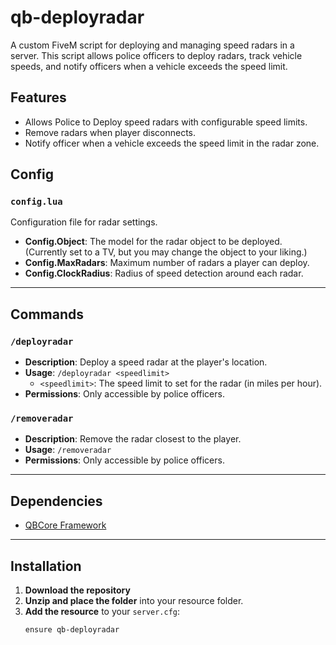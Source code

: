 # qb-deployradar

A custom FiveM script for deploying and managing speed radars in a server. This script allows police officers to deploy radars, track vehicle speeds, and notify officers when a vehicle exceeds the speed limit.

## Features

- Allows Police to Deploy speed radars with configurable speed limits.
- Remove radars when player disconnects.
- Notify officer when a vehicle exceeds the speed limit in the radar zone.

## Config

### **`config.lua`**

Configuration file for radar settings.

- **Config.Object**: The model for the radar object to be deployed. (Currently set to a TV, but you may change the object to your liking.)
- **Config.MaxRadars**: Maximum number of radars a player can deploy.
- **Config.ClockRadius**: Radius of speed detection around each radar.

---

## Commands

### `/deployradar`
- **Description**: Deploy a speed radar at the player's location.
- **Usage**: `/deployradar <speedlimit>`
  - `<speedlimit>`: The speed limit to set for the radar (in miles per hour).
- **Permissions**: Only accessible by police officers.

### `/removeradar`
- **Description**: Remove the radar closest to the player.
- **Usage**: `/removeradar`
- **Permissions**: Only accessible by police officers.

---

## Dependencies

- [QBCore Framework](https://github.com/qbcore-framework)

---

## Installation

1. **Download the repository**
2. **Unzip and place the folder** into your resource folder.
3. **Add the resource** to your `server.cfg`:
   ```bash
   ensure qb-deployradar
